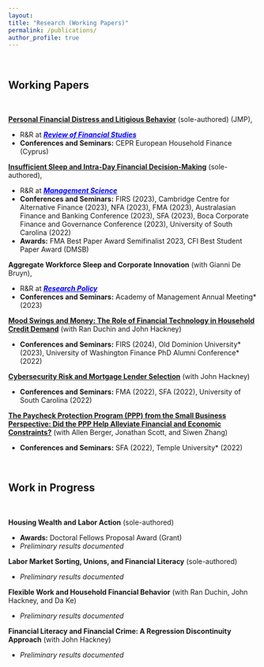 ```yaml
---
layout:
title: "Research (Working Papers)"
permalink: /publications/
author_profile: true
---
```


&nbsp;

## **Working Papers**

&nbsp;


[**Personal Financial Distress and Litigious Behavior**](https://papers.ssrn.com/sol3/papers.cfm?abstract_id=4760919) (sole-authored) (JMP), 
- R&R at <span style="color: #0000FF;">**_<u>Review of Financial Studies</u>_**</span>
- **Conferences and Seminars:** CEPR European Household Finance (Cyprus)

[**Insufficient Sleep and Intra-Day Financial Decision-Making**](https://papers.ssrn.com/sol3/papers.cfm?abstract_id=4535348) (sole-authored), 
- R&R at <span style="color: #0000FF;">**_<u>Management Science</u>_**</span>
- **Conferences and Seminars:** FIRS (2023), Cambridge Centre for Alternative Finance (2023), NFA (2023), FMA (2023), Australasian Finance and Banking Conference (2023), SFA (2023), Boca Corporate Finance and Governance Conference (2023), University of South Carolina (2022)
- **Awards:** FMA Best Paper Award Semifinalist 2023, CFI Best Student Paper Award (DMSB)

**Aggregate Workforce Sleep and Corporate Innovation**  (with Gianni De Bruyn), 
- R&R at <span style="color: #0000FF;">**_<u>Research Policy</u>_**</span>
- **Conferences and Seminars:** Academy of Management Annual Meeting* (2023)

[**Mood Swings and Money: The Role of Financial Technology in Household Credit Demand**](https://papers.ssrn.com/sol3/papers.cfm?abstract_id=4661150) (with Ran Duchin and John Hackney)
- **Conferences and Seminars:** FIRS (2024), Old Dominion University* (2023), University of Washington Finance PhD Alumni Conference* (2022)

[**Cybersecurity Risk and Mortgage Lender Selection**](https://papers.ssrn.com/sol3/papers.cfm?abstract_id=4254301) (with John Hackney)
- **Conferences and Seminars:** FMA (2022), SFA (2022), University of South Carolina (2022)

[**The Paycheck Protection Program (PPP) from the Small Business Perspective: Did the PPP Help Alleviate Financial and Economic Constraints?**](https://papers.ssrn.com/sol3/papers.cfm?abstract_id=3908707)  (with Allen Berger, Jonathan Scott, and Siwen Zhang)
- **Conferences and Seminars:** SFA (2022), Temple University* (2022)

&nbsp;

## **Work in Progress**

&nbsp;

**Housing Wealth and Labor Action** (sole-authored)
- **Awards:** Doctoral Fellows Proposal Award (Grant)
- *Preliminary results documented*

**Labor Market Sorting, Unions, and Financial Literacy** (sole-authored)
- *Preliminary results documented*

**Flexible Work and Household Financial Behavior** (with Ran Duchin, John Hackney, and Da Ke)
- *Preliminary results documented*

**Financial Literacy and Financial Crime: A Regression Discontinuity Approach** (with John Hackney)
- *Preliminary results documented*
